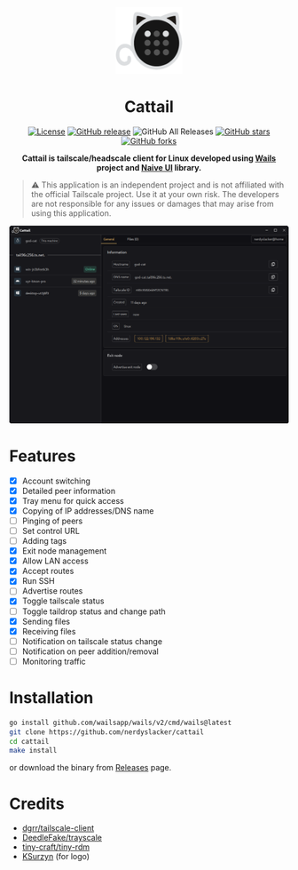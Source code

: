 <div align="center">
<a href="https://github.com/nerdyslacker/cattail"><img src="build/appicon.png" width="120"/></a>
</div>
<h1 align="center">Cattail</h1>

<div align="center">

[![License](https://img.shields.io/github/license/nerdyslacker/cattail)](https://github.com/nerdyslacker/cattail/blob/main/LICENSE)
[![GitHub release](https://img.shields.io/github/release/nerdyslacker/cattail)](https://github.com/nerdyslacker/cattail/releases)
![GitHub All Releases](https://img.shields.io/github/downloads/nerdyslacker/cattail/total)
[![GitHub stars](https://img.shields.io/github/stars/nerdyslacker/cattail)](https://github.com/nerdyslacker/cattail/stargazers)
[![GitHub forks](https://img.shields.io/github/forks/nerdyslacker/cattail)](https://github.com/nerdyslacker/cattail/fork)

<strong>Cattail is tailscale/headscale client for Linux developed using [Wails](https://wails.io) project and [Naive UI](https://www.naiveui.com) library.</strong>

</div>

> :warning: This application is an independent project and is not affiliated with the official Tailscale project. Use it at your own risk. The developers are not responsible for any issues or damages that may arise from using this application.

<picture>
    <img alt="screenshot" src="_images/screenshot.png" />
</picture>

# Features

- [x] Account switching
- [x] Detailed peer information
- [x] Tray menu for quick access
- [x] Copying of IP addresses/DNS name
- [ ] Pinging of peers
- [ ] Set control URL
- [ ] Adding tags
- [x] Exit node management
- [x] Allow LAN access
- [x] Accept routes
- [x] Run SSH
- [ ] Advertise routes
- [x] Toggle tailscale status
- [ ] Toggle taildrop status and change path
- [x] Sending files
- [x] Receiving files
- [ ] Notification on tailscale status change
- [ ] Notification on peer addition/removal
- [ ] Monitoring traffic

# Installation

```bash
go install github.com/wailsapp/wails/v2/cmd/wails@latest
git clone https://github.com/nerdyslacker/cattail
cd cattail
make install
```

or download the binary from [Releases](https://github.com/nerdyslacker/cattail/releases) page.




# Credits 

* [dgrr/tailscale-client](https://github.com/dgrr/tailscale-client)
* [DeedleFake/trayscale](https://github.com/DeedleFake/trayscale)
* [tiny-craft/tiny-rdm](https://github.com/tiny-craft/tiny-rdm)
* [KSurzyn](https://github.com/KSurzyn) (for logo)
